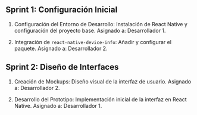 ## Sprint 1: Configuración Inicial

1. Configuración del Entorno de Desarrollo: Instalación de React Native y configuración del proyecto base. Asignado a: Desarrollador 1.

2. Integración de `react-native-device-info`: Añadir y configurar el paquete. Asignado a: Desarrollador 2.

## Sprint 2: Diseño de Interfaces

1. Creación de Mockups: Diseño visual de la interfaz de usuario. Asignado a: Desarrollador 2.

2. Desarrollo del Prototipo: Implementación inicial de la interfaz en React Native. Asignado a: Desarrollador 1.